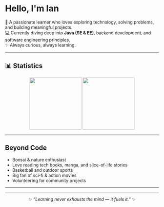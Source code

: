 # Hello, I'm Ian  

🌱 A passionate learner who loves exploring technology, solving problems, and building meaningful projects.  
💻 Currently diving deep into **Java (SE & EE)**, backend development, and software engineering principles.  
✨ Always curious, always learning.  

---
## 📊 Statistics  

<p align="center">
  <img src="https://github-readme-stats.vercel.app/api?username=iankristoper&show_icons=true&theme=tokyonight" height="170"/>
  <img src="https://github-readme-stats.vercel.app/api/top-langs/?username=iankristoper&layout=compact&theme=tokyonight" height="170"/>
</p>







---

## Beyond Code  
- Bonsai & nature enthusiast  
- Love reading tech books, manga, and slice-of-life stories  
- Basketball and outdoor sports  
- Big fan of sci-fi & action movies  
- Volunteering for community projects  

---
---

<p align="center">
  ✨ <i>“Learning never exhausts the mind — it fuels it.”</i> ✨
</p>


